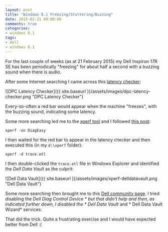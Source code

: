 ```yaml
---
layout: post
title: "Windows 8.1 Freezing/Stuttering/Buzzing"
date: 2015-02-21 09:00:00
comments: true
categories:
- windows 8.1
tags:
- dell
- windows 8.1
---
```


For the last couple of weeks (as at 21 February 2015) my Dell Inspiron 17R SE has been periodically "freezing" for about half a second with a buzzing sound when there is audio.

After some Internet searching I came across this [latency checker](http://www.thesycon.de/deu/latency_check.shtml):

![DPC Latency Checker]({{ site.baseurl }}/assets/images/dpc-latency-checker.png "DPC Latency Checker")

Every-so-often a red bar would appear when the machine "freezes", with the buzzing sound, indicating some latency.

Some more searching led me to the [xperf tool](http://blogs.msdn.com/b/ntdebugging/archive/2008/04/03/windows-performance-toolkit-xperf.aspx) and I followed [this post](http://www.sysnative.com/forums/windows-7-|-windows-vista-tutorials/5721-how-to-diagnose-and-fix-high-dpc-latency-issues-with-wpa-windows-windows-vista-7-8-a.html):

```
xperf -on DiagEasy
```

I then waited for the red bar to appear in the latency checker and then executed this (in my `d:\xperf` folder):

```
xperf -d trace.etl
```

I then double-clicked the `trace.etl` file in Windows Explorer and identified the *Dell Data Vault* as the culprit:

![Dell Data Vault]({{ site.baseurl }}/assets/images/xperf-delldatavault.png "Dell Data Vault")

Some more searching then brought me to this [Dell community page](http://en.community.dell.com/support-forums/software-os/f/3524/t/19618282).  I tried disabling the *Dell Diag Control Device * but that didn't help and then, as indicated further down, I disabled the * Dell Data Vault* and * Dell Data Vault Wizard* services.

That did the trick.  Quite a frustrating exercise and I would have expected better from Dell :(